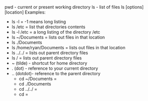 pwd - current or present working directory
ls - list of files
ls [options] [location]
  Examples:
  - ls -l = -1 means long listing
  - ls /etc = list that directories contents
  - ls -l /etc = a long listing of the directory /etc
  - ls ~/Documents = lists out files in that location
  - ls ./Documents
  - ls /home/ryan/Documents = lists out files in that location
  - ls ../../ = lists out parent directory files
  - ls / = lists out parent directory files
- ~ (tilde) - shortcut for home directory
- . (dot) - reference to your current directory
- .. (dotdot)- reference to the parent directory
  - cd ~/Documents = 
  - cd ./Documents
  - cd ../../ = 
  - cd = 
